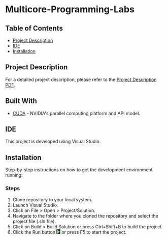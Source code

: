 # Multicore-Programming-Labs

## Table of Contents
- [Project Description](#project-description)
- [IDE](#ide)
- [Installation](#installation)

## Project Description
For a detailed project description, please refer to the [Project Description PDF](./project.pdf).

## Built With
- [CUDA](https://developer.nvidia.com/cuda-zone) - NVIDIA's parallel computing platform and API model.

## IDE
This project is developed using Visual Studio.

## Installation
Step-by-step instructions on how to get the development environment running:

### Steps
1. Clone repository to your local system.
2. Launch Visual Studio.
3. Click on File > Open > Project/Solution.
4. Navigate to the folder where you cloned the repository and select the project file (.sln file).
5. Click on Build > Build Solution or press Ctrl+Shift+B to build the project.
6. Click the Run button ![Run Image](./Visual-Studio_Run.PNG) or press F5 to start the project.
